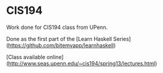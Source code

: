# CIS194

Work done for CIS194 class from UPenn.

Done as the first part of the [Learn Haskell Series] (https://github.com/bitemyapp/learnhaskell)


[Class available online] (http://www.seas.upenn.edu/~cis194/spring13/lectures.html)